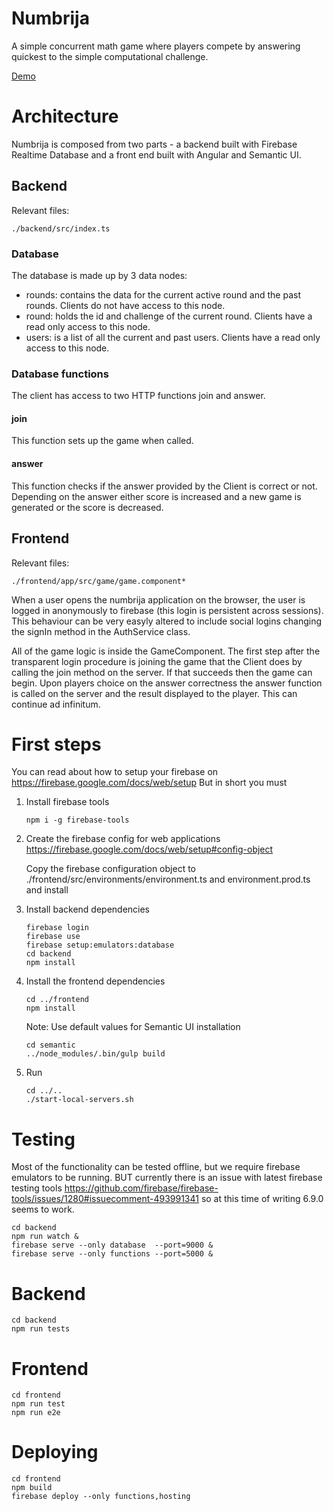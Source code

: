 # Numbrija
A simple concurrent math game where players compete by answering quickest to the simple computational challenge.

[Demo](https://numbrija.web.app/)

# Architecture
Numbrija is composed from two parts - a backend built with Firebase Realtime Database and a front end built with Angular and Semantic UI.

## Backend
Relevant files:
```
./backend/src/index.ts
```

### Database
The database is made up by 3 data nodes:
 * rounds: contains the data for the current active round and the past rounds. Clients do not have access to this node.
 * round: holds the id and challenge of the current round. Clients have a read only access to this node.
 * users: is a list of all the current and past users.  Clients have a read only access to this node.
 
 ### Database functions
 The client has access to two HTTP functions join and answer.
 #### join
 This function sets up the game when called.
 
 #### answer
 This function checks if the answer provided by the Client is correct or not. Depending on the answer either score is increased and a new game is generated or the score is decreased.
 
 
 ## Frontend
 Relevant files:
```
./frontend/app/src/game/game.component*
```
When a user opens the numbrija application on the browser, the user is logged in anonymously to firebase (this login is persistent across sessions). This behaviour can be very easyly altered to include social logins changing the signIn method in the AuthService class.

All of the game logic is inside the GameComponent. The first step after the transparent login procedure is joining the game that the Client does by calling the join method on the server. If that succeeds then the game can begin. Upon players choice on the answer correctness the answer function is called on the server and the result displayed to the player. This can continue ad infinitum. 
 

# First steps
You can read about how to setup your firebase on https://firebase.google.com/docs/web/setup
But in short you must
1. Install firebase tools
   ```
   npm i -g firebase-tools
   ```
2. Create the firebase config for web applications https://firebase.google.com/docs/web/setup#config-object

   Copy the firebase configuration object to ./frontend/src/environments/environment.ts and environment.prod.ts and install

3. Install backend dependencies
   ```
   firebase login
   firebase use
   firebase setup:emulators:database
   cd backend
   npm install
   ```
   
4. Install the frontend dependencies
   ```
   cd ../frontend
   npm install
   ```
   Note: Use default values for Semantic UI installation
   
   ```
   cd semantic
   ../node_modules/.bin/gulp build
   ```
   
5. Run
   ```
   cd ../..
   ./start-local-servers.sh
   ```

# Testing
Most of the functionality can be tested offline, but we require firebase emulators to be running. BUT currently there is an issue with latest firebase testing tools https://github.com/firebase/firebase-tools/issues/1280#issuecomment-493991341 so at this time of writing 6.9.0 seems to work.

```
cd backend
npm run watch &
firebase serve --only database  --port=9000 &
firebase serve --only functions --port=5000 &
```

# Backend
```
cd backend
npm run tests
```

# Frontend
```
cd frontend
npm run test
npm run e2e
```

# Deploying
```
cd frontend
npm build
firebase deploy --only functions,hosting
```
